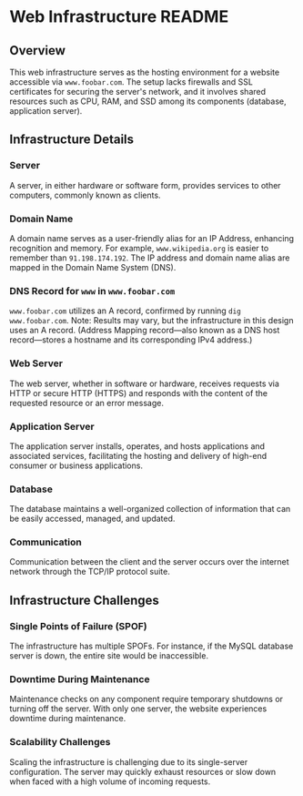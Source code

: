 # Web Infrastructure README

## Overview

This web infrastructure serves as the hosting environment for a website accessible via `www.foobar.com`. The setup lacks firewalls and SSL certificates for securing the server's network, and it involves shared resources such as CPU, RAM, and SSD among its components (database, application server).

## Infrastructure Details

### Server

A server, in either hardware or software form, provides services to other computers, commonly known as clients.

### Domain Name

A domain name serves as a user-friendly alias for an IP Address, enhancing recognition and memory. For example, `www.wikipedia.org` is easier to remember than `91.198.174.192`. The IP address and domain name alias are mapped in the Domain Name System (DNS).

### DNS Record for `www` in `www.foobar.com`

`www.foobar.com` utilizes an A record, confirmed by running `dig www.foobar.com`. Note: Results may vary, but the infrastructure in this design uses an A record. (Address Mapping record—also known as a DNS host record—stores a hostname and its corresponding IPv4 address.)

### Web Server

The web server, whether in software or hardware, receives requests via HTTP or secure HTTP (HTTPS) and responds with the content of the requested resource or an error message.

### Application Server

The application server installs, operates, and hosts applications and associated services, facilitating the hosting and delivery of high-end consumer or business applications.

### Database

The database maintains a well-organized collection of information that can be easily accessed, managed, and updated.

### Communication

Communication between the client and the server occurs over the internet network through the TCP/IP protocol suite.

## Infrastructure Challenges

### Single Points of Failure (SPOF)

The infrastructure has multiple SPOFs. For instance, if the MySQL database server is down, the entire site would be inaccessible.

### Downtime During Maintenance

Maintenance checks on any component require temporary shutdowns or turning off the server. With only one server, the website experiences downtime during maintenance.

### Scalability Challenges

Scaling the infrastructure is challenging due to its single-server configuration. The server may quickly exhaust resources or slow down when faced with a high volume of incoming requests.
